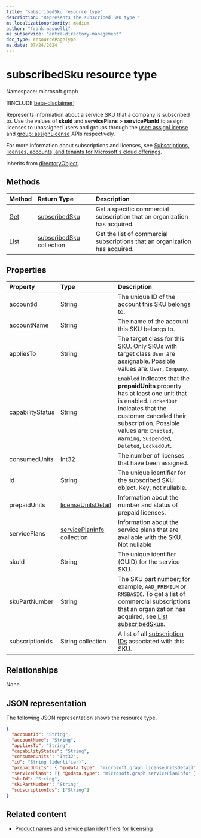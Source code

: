 ```yaml
---
title: "subscribedSku resource type"
description: "Represents the subscribed SKU type."
ms.localizationpriority: medium
author: "frank-masuelli"
ms.subservice: "entra-directory-management"
doc_type: resourcePageType
ms.date: 07/24/2024
---
```


# subscribedSku resource type

Namespace: microsoft.graph

[!INCLUDE [beta-disclaimer](../../includes/beta-disclaimer.md)]

Represents information about a service SKU that a company is subscribed to. Use the values of **skuId** and **servicePlans** > **servicePlanId** to assign licenses to unassigned users and groups through the [user: assignLicense](../api/user-assignlicense.md) and [group: assignLicense](../api/group-assignlicense.md) APIs respectively.

For more information about subscriptions and licenses, see [Subscriptions, licenses, accounts, and tenants for Microsoft's cloud offerings](/microsoft-365/enterprise/subscriptions-licenses-accounts-and-tenants-for-microsoft-cloud-offerings).

Inherits from [directoryObject](directoryobject.md).

## Methods

| Method                                             | Return Type                                  | Description                                                                 |
| :------------------------------------------------- | :------------------------------------------- | :-------------------------------------------------------------------------- |
| [Get](../api/subscribedsku-get.md)   | [subscribedSku](subscribedsku.md)            | Get a specific commercial subscription that an organization has acquired.   |
| [List](../api/subscribedsku-list.md) | [subscribedSku](subscribedsku.md) collection | Get the list of commercial subscriptions that an organization has acquired. |

## Properties

| Property         | Type                                             | Description                                                                                                                                                                                                                                                     |
| :--------------- | :----------------------------------------------- | :-------------------------------------------------------------------------------------------------------------------------------------------------------------------------------------------------------------------------------------------------------------- |
| accountId        | String                                           | The unique ID of the account this SKU belongs to.                                                                                                                                                                                                               |
| accountName      | String                                           | The name of the account this SKU belongs to.                                                                                                                                                                                                                    |
| appliesTo        | String                                           | The target class for this SKU. Only SKUs with target class `User` are assignable. Possible values are: `User`, `Company`.                                                                                                                                                  |
| capabilityStatus | String                                           | `Enabled` indicates that the **prepaidUnits** property has at least one unit that is enabled. `LockedOut` indicates that the customer canceled their subscription. Possible values are: `Enabled`, `Warning`, `Suspended`, `Deleted`, `LockedOut`. |
| consumedUnits    | Int32                                            | The number of licenses that have been assigned.                                                                                                                                                                                                                 |
| id               | String                                           | The unique identifier for the subscribed SKU object. Key, not nullable.                                                                                                                                                                                         |
| prepaidUnits     | [licenseUnitsDetail](licenseunitsdetail.md)      | Information about the number and status of prepaid licenses.                                                                                                                                                                                                    |
| servicePlans     | [servicePlanInfo](serviceplaninfo.md) collection | Information about the service plans that are available with the SKU. Not nullable                                                                                                                                                                               |
| skuId            | String                                           | The unique identifier (GUID) for the service SKU.                                                                                                                                                                                                               |
| skuPartNumber    | String                                           | The SKU part number; for example, `AAD_PREMIUM` or `RMSBASIC`. To get a list of commercial subscriptions that an organization has acquired, see [List subscribedSkus](../api/subscribedsku-list.md).                                                            |
| subscriptionIds | String collection                                | A list of all [subscription IDs](../resources/companysubscription.md) associated with this SKU.                                                                                                                                                                                                        |

## Relationships

None.

## JSON representation

The following JSON representation shows the resource type.

<!-- {
  "blockType": "resource",
  "optionalProperties": [

  ],
  "keyProperty": "id",
  "@odata.type": "microsoft.graph.subscribedSku"
}-->

```json
{
  "accountId": "String",
  "accountName": "String",
  "appliesTo": "String",
  "capabilityStatus": "String",
  "consumedUnits": "Int32",
  "id": "String (identifier)",
  "prepaidUnits": { "@odata.type": "microsoft.graph.licenseUnitsDetail" },
  "servicePlans": [{ "@odata.type": "microsoft.graph.servicePlanInfo" }],
  "skuId": "String",
  "skuPartNumber": "String",
  "subscriptionIds": ["String"]
}
```

## Related content

- [Product names and service plan identifiers for licensing](/azure/active-directory/enterprise-users/licensing-service-plan-reference)

<!-- uuid: 8fcb5dbc-d5aa-4681-8e31-b001d5168d79
2015-10-25 14:57:30 UTC -->
<!--
{
  "type": "#page.annotation",
  "description": "subscribedSku resource",
  "keywords": "",
  "section": "documentation",
  "tocPath": "",
  "suppressions": []
}
-->

